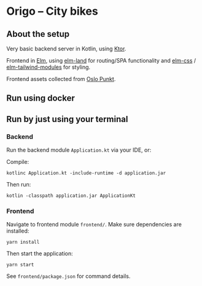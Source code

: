 # Origo – City bikes

## About the setup

Very basic backend server in Kotlin, using [Ktor](https://ktor.io/docs/welcome.html).

Frontend in [Elm](https://elm-lang.org/), using  [elm-land](https://elm.land) for routing/SPA functionality and [elm-css](https://package.elm-lang.org/packages/rtfeldman/elm-css/latest/) / [elm-tailwind-modules](https://matheus23.github.io/elm-tailwind-modules/) for styling. 

Frontend assets collected from [Oslo Punkt](https://punkt.oslo.kommune.no/latest/kom-i-gang/for-utviklere/assets/).

## Run using docker

## Run by just using your terminal
### Backend
Run the backend module `Application.kt` via your IDE, or:

Compile:
```shell
kotlinc Application.kt -include-runtime -d application.jar
```
Then run:
```shell
kotlin -classpath application.jar ApplicationKt
```
### Frontend
Navigate to frontend module `frontend/`. Make sure dependencies are installed:

```shell
yarn install
```

Then start the application:

```shell
yarn start
```

See `frontend/package.json` for command details.

##